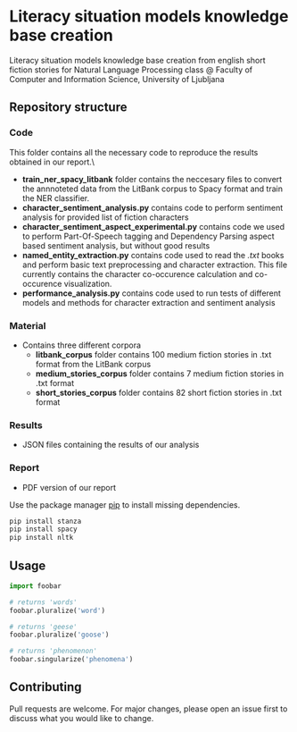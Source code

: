 # Literacy situation models knowledge base creation

Literacy situation models knowledge base creation from english short fiction stories for Natural Language Processing class @ Faculty of Computer and Information Science, University of Ljubljana

## Repository structure
### Code
This folder contains all the necessary code to reproduce the results obtained in our report.\
- **train_ner_spacy_litbank** folder contains the neccesary files to convert the annnoteted data from the LitBank corpus to Spacy format and train the NER classifier.
- **character_sentiment_analysis.py** contains code to perform sentiment analysis for provided list of fiction characters 
- **character_sentiment_aspect_experimental.py** contains code we used to perform Part-Of-Speech tagging and Dependency Parsing aspect based sentiment analysis, but without good results
- **named_entity_extraction.py** contains code used to read the *.txt* books and perform basic text preprocessing and character extraction. This file currently contains the character co-occurence calculation and co-occurence visualization.
- **performance_analysis.py** contains code used to run tests of different models and methods for character extraction and sentiment analysis

### Material
- Contains three different corpora
  - **litbank_corpus** folder contains 100 medium fiction stories in .txt format from the LitBank corpus
  - **medium_stories_corpus** folder contains 7 medium fiction stories in .txt format
  - **short_stories_corpus** folder contains 82 short fiction stories in .txt format
### Results
- JSON files containing the results of our analysis
### Report
- PDF version of our report



Use the package manager [pip](https://pip.pypa.io/en/stable/) to install missing dependencies.

```bash
pip install stanza
pip install spacy
pip install nltk
```

## Usage

```python
import foobar

# returns 'words'
foobar.pluralize('word')

# returns 'geese'
foobar.pluralize('goose')

# returns 'phenomenon'
foobar.singularize('phenomena')
```

## Contributing
Pull requests are welcome. For major changes, please open an issue first to discuss what you would like to change.
